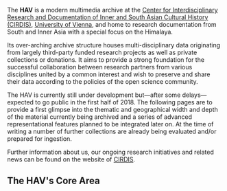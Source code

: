 The **HAV** is a modern multimedia archive at the [Center for Inter­disciplinary Research and Documentation of Inner and South Asian Cultural History (CIRDIS)](http://www.univie.ac.at/cirdis/), [University of Vienna](https://www.univie.ac.at/), and home to research documentation from South and Inner Asia with a special focus on the Himalaya.

Its over-arching archive structure houses multi-disciplinary data originating from largely third-party funded research projects as well as private collections or donations. It aims to provide a strong foundation for the successful collaboration between research partners from various disciplines united by a common interest and wish to preserve and share their data according to the policies of the open science community.

The HAV is currently still under development but—after some delays—expected to go public in the first half of 2018. The following pages are to provide a first glimpse into the thematic and geographical width and depth of the material currently being archived and a series of advanced representational features planned to be integrated later on. At the time of writing a number of further collections are already being evaluated and/or prepared for ingestion.

Further information about us, our ongoing research initiatives and related news can be found on the website of [CIRDIS](http://www.univie.ac.at/cirdis).

## The HAV's Core Area

<HAVMap lat={35.6037} lng={82.4853} zoom={5} />
